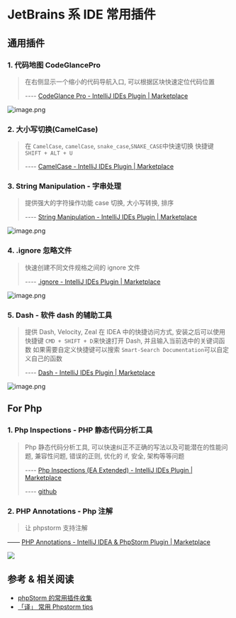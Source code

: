# JetBrains 系 IDE 常用插件

## 通用插件

### 1. 代码地图 CodeGlancePro

> 在右侧显示一个缩小的代码导航入口, 可以根据区块快速定位代码位置
>
> ----  [CodeGlance Pro - IntelliJ IDEs Plugin | Marketplace](https://plugins.jetbrains.com/plugin/18824-codeglance-pro)

![image.png](https://file.wulicode.com/yuque/202212/17/02/0510Pr8xUxXO.png?x-oss-process=image/resize,h_549)

### 2. 大小写切换(CamelCase)

> 在 `CamelCase`, `camelCase`, `snake_case`,`SNAKE_CASE`中快速切换
> 快捷键 `SHIFT + ALT + U`
> 
> ---- [CamelCase - IntelliJ IDEs Plugin | Marketplace](https://plugins.jetbrains.com/plugin/7160-camelcase)

### 3. String Manipulation - 字串处理

> 提供强大的字符操作功能
> case 切换, 大小写转换, 排序
> 
> ---- [String Manipulation - IntelliJ IDEs Plugin | Marketplace](https://plugins.jetbrains.com/plugin/2162-string-manipulation/)

![image.png](https://file.wulicode.com/yuque/202212/17/02/1008MIQKkJPf.png?x-oss-process=image/resize,h_503)

### 4. .ignore 忽略文件

> 快速创建不同文件规格之间的 ignore 文件
> 
> ---- [.ignore - IntelliJ IDEs Plugin | Marketplace](https://plugins.jetbrains.com/plugin/7495--ignore)

![image.png](https://file.wulicode.com/yuque/202212/17/02/1510eQZENCVh.png?x-oss-process=image/resize,h_742)

### 5. Dash - 软件 dash 的辅助工具

> 提供 Dash, Velocity, Zeal 在 IDEA 中的快捷访问方式, 安装之后可以使用快捷键 `CMD + SHIFT + D`来快速打开 Dash, 并且输入当前选中的关键词函数
> 如果需要自定义快捷键可以搜索 `Smart-Search Documentation`可以自定义自己的函数
> 
> ---- [Dash - IntelliJ IDEs Plugin | Marketplace](https://plugins.jetbrains.com/plugin/7351-dash)

![image.png](https://file.wulicode.com/yuque/202212/17/02/2009p7NqEy1p.png?x-oss-process=image/resize,h_988)

## For Php

### 1. Php Inspections - PHP 静态代码分析工具

> Php 静态代码分析工具, 可以快速纠正不正确的写法以及可能潜在的性能问题, 兼容性问题, 错误的正则, 优化的 if, 安全, 架构等等问题
> 
> ---- [Php Inspections (EA Extended) - IntelliJ IDEs Plugin | Marketplace](https://plugins.jetbrains.com/plugin/7622?pr=phpStorm)
> 
> ---- [github](https://github.com/kalessil/phpinspectionsea)

### 2. PHP Annotations - Php 注解

> 让 phpstorm 支持注解
> 
—— [PHP Annotations - IntelliJ IDEA & PhpStorm Plugin | Marketplace](https://plugins.jetbrains.com/plugin/7320-php-annotations)


![](https://file.wulicode.com/doc/20230524/1684924534862.png)


## 参考 & 相关阅读

- [phpStorm 的常用插件收集](http://yzone.net/blog/140)
- [「译」 常用 Phpstorm tips](https://wulicode.com/php/jetbrains-tips.html)

